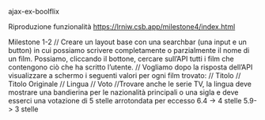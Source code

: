 ajax-ex-boolflix

Riproduzione funzionalità https://lrniw.csb.app/milestone4/index.html

Milestone 1-2
// Creare un layout base con una searchbar (una input e un button) in cui possiamo scrivere completamente o parzialmente il nome di un film. Possiamo, cliccando il  bottone, cercare sull’API tutti i film che contengono ciò che ha scritto l’utente.
// Vogliamo dopo la risposta dell’API visualizzare a schermo i seguenti valori per ogni film trovato:
// Titolo
// Titolo Originale
// Lingua
// Voto
//Trovare anche le serie TV, la lingua deve mostrare una bandierina per le nazionalità principali o una sigla e deve esserci una votazione di 5 stelle arrotondata per eccesso 6.4 -> 4 stelle 5.9-> 3 stelle
